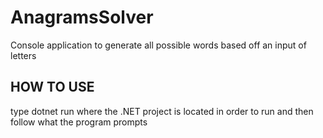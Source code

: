 # AnagramsSolver

Console application to generate all possible words based off an input of letters

## HOW TO USE
type dotnet run where the .NET project is located in order to run and then follow what the program prompts
